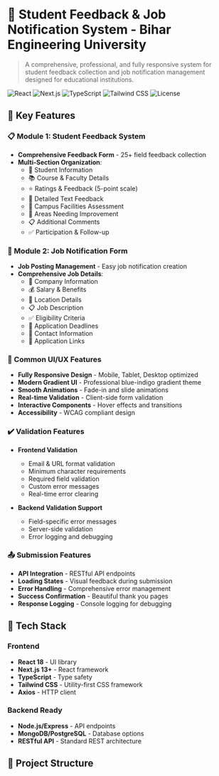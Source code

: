 # 📝 Student Feedback & Job Notification System - Bihar Engineering University

> A comprehensive, professional, and fully responsive system for student feedback collection and job notification management designed for educational institutions.

![React](https://img.shields.io/badge/React-18.0+-blue?logo=react)
![Next.js](https://img.shields.io/badge/Next.js-13.0+-black?logo=next.js)
![TypeScript](https://img.shields.io/badge/TypeScript-5.0+-blue?logo=typescript)
![Tailwind CSS](https://img.shields.io/badge/Tailwind_CSS-3.0+-38B2AC?logo=tailwind-css)
![License](https://img.shields.io/badge/License-MIT-green)

## 🌟 Key Features

### 📋 Module 1: Student Feedback System
- **Comprehensive Feedback Form** - 25+ field feedback collection
- **Multi-Section Organization**:
  - 👤 Student Information
  - 📚 Course & Faculty Details
  - ⭐ Ratings & Feedback (5-point scale)
  - 💬 Detailed Text Feedback
  - 🏫 Campus Facilities Assessment
  - 🎯 Areas Needing Improvement
  - 📋 Additional Comments
  - ✅ Participation & Follow-up

### 💼 Module 2: Job Notification Form
- **Job Posting Management** - Easy job notification creation
- **Comprehensive Job Details**:
  - 🏢 Company Information
  - 💰 Salary & Benefits
  - 📍 Location Details
  - 📋 Job Description
  - ✅ Eligibility Criteria
  - 📅 Application Deadlines
  - 📧 Contact Information
  - 🔗 Application Links

### 🎨 Common UI/UX Features
- **Fully Responsive Design** - Mobile, Tablet, Desktop optimized
- **Modern Gradient UI** - Professional blue-indigo gradient theme
- **Smooth Animations** - Fade-in and slide animations
- **Real-time Validation** - Client-side form validation
- **Interactive Components** - Hover effects and transitions
- **Accessibility** - WCAG compliant design

### ✔️ Validation Features
- **Frontend Validation**
  - Email & URL format validation
  - Minimum character requirements
  - Required field validation
  - Custom error messages
  - Real-time error clearing

- **Backend Validation Support**
  - Field-specific error messages
  - Server-side validation
  - Error logging and debugging

### 📤 Submission Features
- **API Integration** - RESTful API endpoints
- **Loading States** - Visual feedback during submission
- **Error Handling** - Comprehensive error management
- **Success Confirmation** - Beautiful thank you pages
- **Response Logging** - Console logging for debugging

## 🚀 Tech Stack

### Frontend
- **React 18** - UI library
- **Next.js 13+** - React framework
- **TypeScript** - Type safety
- **Tailwind CSS** - Utility-first CSS framework
- **Axios** - HTTP client

### Backend Ready
- **Node.js/Express** - API endpoints
- **MongoDB/PostgreSQL** - Database options
- **RESTful API** - Standard REST architecture

## 📁 Project Structure
